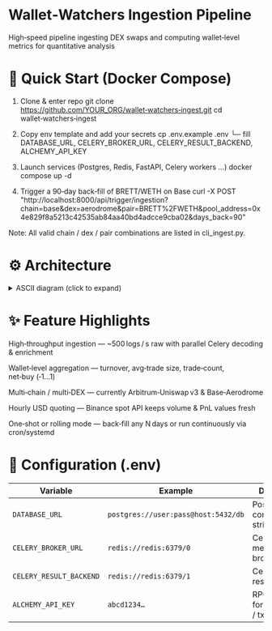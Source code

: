 # Wallet‑Watchers Ingestion Pipeline
High‑speed pipeline ingesting DEX swaps and computing wallet‑level metrics for quantitative analysis

# 🚀 Quick Start (Docker Compose)

1. Clone & enter repo
git clone https://github.com/YOUR_ORG/wallet‑watchers‑ingest.git
cd wallet‑watchers‑ingest

2. Copy env template and add your secrets
cp .env.example .env
  └─ fill DATABASE_URL, CELERY_BROKER_URL, CELERY_RESULT_BACKEND, ALCHEMY_API_KEY

3. Launch services (Postgres, Redis, FastAPI, Celery workers …)
docker compose up -d

4. Trigger a 90‑day back‑fill of BRETT/WETH on Base
curl -X POST \
  "http://localhost:8000/api/trigger/ingestion?chain=base&dex=aerodrome&pair=BRETT%2FWETH&pool_address=0x4e829f8a5213c42535ab84aa40bd4adcce9cba02&days_back=90"

Note: All valid chain / dex / pair combinations are listed in cli_ingest.py.

# ⚙️ Architecture
<details> <summary>ASCII diagram (click to expand)</summary>
                                              +-----------------+
                                              |   Alchemy Node  |
                                              +-----------------+
                                                    ^     |
                                                    |     |  eth_getLogs
                               refresh quote prices |     |
+-----------------+                                 |     |
|   Binance API   |---------------------------------+     |
+-----------------+                                       |
                                                          |  eth_getTransactionByHash
                                                          |
                   +---------------------------+           |
                   |  FastAPI (CLI launcher)   |           |
                   +---------------------------+           |
                               |                           |
                               v                           |
            +-----------------------------------+          |
            |   Find pool & start‑for‑loop      |          |
            +-----------------------------------+          |
                               |                           |
                               v                           |
            +-----------------------------------+<---------+
            | Log‑fetch / Block‑time cache      |
            +-----------------------------------+
                         |            |\
     fan‑out to decoders |            | \  (parallel Celery workflow)
                         v            v  \
        +--------------------+  +--------------------+  +--------------------+
        |   Celery Decoder   |  |   Celery Decoder   |  |   Celery Decoder   |
        +--------------------+  +--------------------+  +--------------------+
                |                     |                       |
                v                     v                       v
        +--------------------+  +--------------------+  +--------------------+
        | Celery Enrichment  |  | Celery Enrichment  |  | Celery Enrichment  |
        +--------------------+  +--------------------+  +--------------------+
                \______________   _________|___________   __________________/
                               \ /                     \ /
                                v                       v
                      +---------------------------------------+
                      |     Aggregator  ➜  upsert swaps       |
                      +---------------------------------------+
                                        |
                                        v
                              +---------------------+
                              |   Postgres DB       |
                              +---------------------+
                                        ^
                                        |
                              +---------------------+
                              |   Express Server    |
                              +---------------------+
                                        ^
                                        |
                              +---------------------+
                              | React/Vite Frontend |
                              +---------------------+
</details>

# ✨ Feature Highlights
High‑throughput ingestion — ~500 logs / s raw with parallel Celery decoding & enrichment

Wallet‑level aggregation — turnover, avg‑trade size, trade‑count, net‑buy (‑1…1)

Multi‑chain / multi‑DEX — currently Arbitrum‑Uniswap v3 & Base‑Aerodrome

Hourly USD quoting — Binance spot API keeps volume & PnL values fresh

One‑shot or rolling mode — back‑fill any N days or run continuously via cron/systemd

# 🔑 Configuration (.env)

| Variable                | Example                             | Description                                |
| ----------------------- | ----------------------------------- | ------------------------------------------ |
| `DATABASE_URL`          | `postgres://user:pass@host:5432/db` | Postgres connection string                 |
| `CELERY_BROKER_URL`     | `redis://redis:6379/0`              | Celery message broker                      |
| `CELERY_RESULT_BACKEND` | `redis://redis:6379/1`              | Celery task results                        |
| `ALCHEMY_API_KEY`       | `abcd1234…`                         | RPC access for `eth_getLogs` / tx look‑ups |


